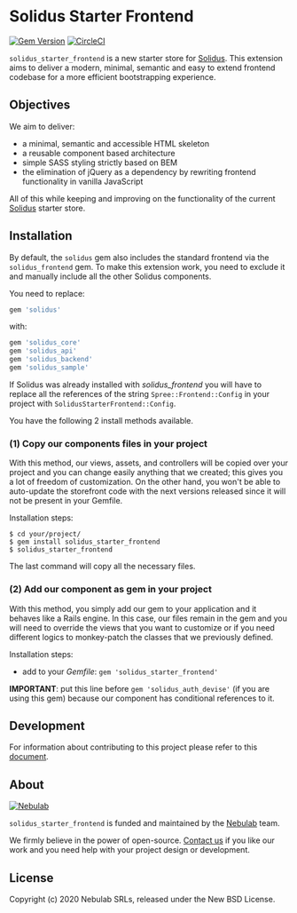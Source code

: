 # Solidus Starter Frontend
[![Gem Version](https://badge.fury.io/rb/solidus_starter_frontend.svg)](https://badge.fury.io/rb/solidus_starter_frontend) [![CircleCI](https://circleci.com/gh/nebulab/solidus_starter_frontend.svg?style=shield)](https://circleci.com/gh/nebulab/solidus_starter_frontend)

`solidus_starter_frontend` is a new starter store for [Solidus][solidus]. This
extension aims to deliver a modern, minimal, semantic and easy to extend
frontend codebase for a more efficient bootstrapping experience.

## Objectives
We aim to deliver:
- a minimal, semantic and accessible HTML skeleton
- a reusable component based architecture
- simple SASS styling strictly based on BEM
- the elimination of jQuery as a dependency by rewriting frontend functionality
in vanilla JavaScript

All of this while keeping and improving on the functionality of the current
[Solidus][solidus] starter store.

## Installation
By default, the `solidus` gem also includes the standard frontend via
the `solidus_frontend` gem. To make this extension work, you need to
exclude it and manually include all the other Solidus components.

You need to replace:
```ruby
gem 'solidus'
```

with:
```ruby
gem 'solidus_core'
gem 'solidus_api'
gem 'solidus_backend'
gem 'solidus_sample'
```

If Solidus was already installed with _solidus_frontend_ you will have to 
replace all the references of the string `Spree::Frontend::Config` in your 
project with `SolidusStarterFrontend::Config`.

You have the following 2 install methods available.

### (1) Copy our components files in your project
With this method, our views, assets, and controllers will be copied over your 
project and you can change easily anything that we created; this gives you a lot
of freedom of customization. On the other hand, you won't be able to auto-update
the storefront code with the next versions released since it will not be present
in your Gemfile.

Installation steps:
```shell
$ cd your/project/
$ gem install solidus_starter_frontend
$ solidus_starter_frontend
```

The last command will copy all the necessary files.

### (2) Add our component as gem in your project
With this method, you simply add our gem to your application and it behaves like
a Rails engine. In this case, our files remain in the gem and you will need to
override the views that you want to customize or if you need different logics to
monkey-patch the classes that we previously defined.

Installation steps:
- add to your _Gemfile_: `gem 'solidus_starter_frontend'`

**IMPORTANT**: put this line before `gem 'solidus_auth_devise'` (if you are 
using this gem) because our component has conditional references to it.

## Development
For information about contributing to this project please refer to this
[document](docs/development.md).

## About
[![Nebulab][nebulab-logo]][nebulab]

`solidus_starter_frontend` is funded and maintained by the [Nebulab][nebulab] 
team.

We firmly believe in the power of open-source. [Contact us][contact-us] if you
like our work and you need help with your project design or development.

[solidus]: http://solidus.io/
[nebulab]: http://nebulab.it/
[nebulab-logo]: http://nebulab.it/assets/images/public/logo.svg
[contact-us]: http://nebulab.it/contact-us/

## License
Copyright (c) 2020 Nebulab SRLs, released under the New BSD License.
